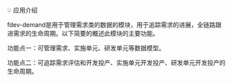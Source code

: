 💡 应用介绍

fdev-demand是用于管理需求类的数据的模块，用于追踪需求的进展，全链路跟进需求的生命周期。以下简要的概述此模块的主要功能。

功能点一：可管理需求、实施单元、研发单元等数据模型。

功能点二：可追踪需求评估和开发投产、实施单元开发投产、研发单元开发投产的生命周期。
